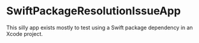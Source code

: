 # SwiftPackageResolutionIssueApp

This silly app exists mostly to test using a Swift package dependency in an Xcode project.
